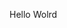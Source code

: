 Hello Wolrd

























































































































































































































































































































































































































































































































































































































































































































































































































































































































































































































































































































































































































































































































































































































































































































































































































































































































































































































































































































































































































































































































































































































































































































































































































































































































































































































































































































































































































































































































































































































































































































































































































































































































































































































































































































































































































































































































































































































































































































































































































































































































































































































































































































































































































































































































































































































































































































































































































































































































































































































































































































































































































































































































































































































































































































































































































































































